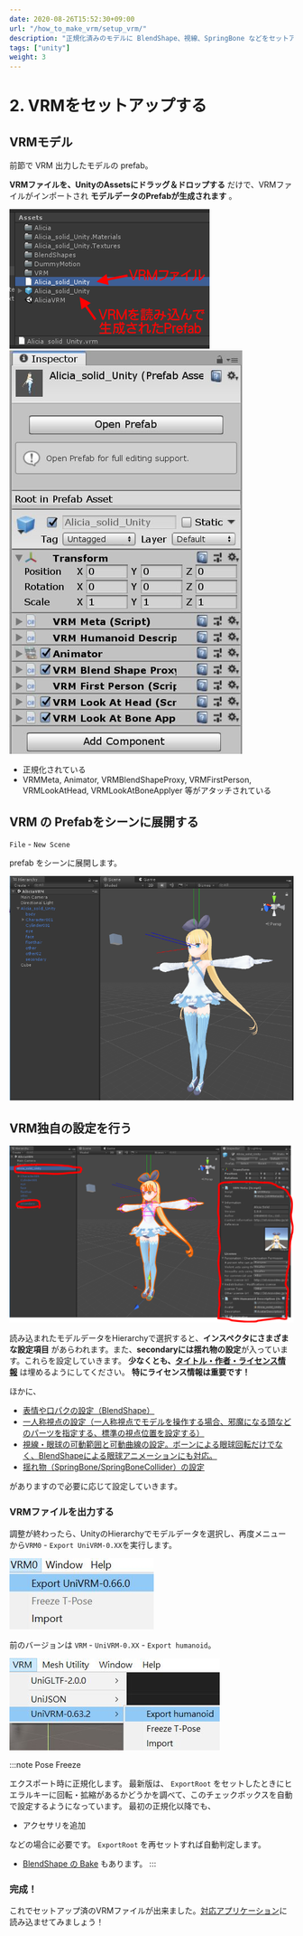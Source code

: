 ```yaml
---
date: 2020-08-26T15:52:30+09:00
url: "/how_to_make_vrm/setup_vrm/"
description: "正規化済みのモデルに BlendShape、視線、SpringBone などをセットアップして再出力する"
tags: ["unity"]
weight: 3
---
```


# 2. VRMをセットアップする

## VRMモデル

前節で VRM 出力したモデルの prefab。

**VRMファイルを、UnityのAssetsにドラッグ＆ドロップする** だけで、VRMファイルがインポートされ **モデルデータのPrefabが生成されます** 。

![img](/images/vrm/vrm_prefab.png)
![img](/images/vrm/vrm_components.jpg)

* 正規化されている
* VRMMeta, Animator, VRMBlendShapeProxy, VRMFirstPerson, VRMLookAtHead, VRMLookAtBoneApplyer 等がアタッチされている

## VRM の Prefabをシーンに展開する

`File` - `New Scene`

prefab をシーンに展開します。

![figure](/images/vrm/alicia_scene2.png)

## VRM独自の設定を行う

![figure](/images/vrm/vrm_settings.png)

読み込まれたモデルデータをHierarchyで選択すると、**インスペクタにさまざまな設定項目** があらわれます。また、**secondaryには揺れ物の設定**が入っています。これらを設定していきます。
**少なくとも、[タイトル・作者・ライセンス情報](/univrm/meta/univrm_meta)** は埋めるようにしてください。 **特にライセンス情報は重要です！**

ほかに、

* [表情や口パクの設定（BlendShape）](/univrm/blendshape/univrm_blendshape)
* [一人称視点の設定（一人称視点でモデルを操作する場合、邪魔になる頭などのパーツを指定する、標準の視点位置を設定する）](/univrm/firstperson/univrm_firstperson)
* [視線・眼球の可動範囲と可動曲線の設定。ボーンによる眼球回転だけでなく、BlendShapeによる眼球アニメーションにも対応。](/univrm/lookat/univrm_lookat)
* [揺れ物（SpringBone/SpringBoneCollider）の設定](/univrm/springbone/univrm_secondary)

がありますので必要に応じて設定していきます。

### VRMファイルを出力する

調整が終わったら、UnityのHierarchyでモデルデータを選択し、再度メニューから`VRM0` - `Export UniVRM-0.XX`を実行します。

![vrm_menu](/images/vrm/vrm_menu.jpg)

前のバージョンは `VRM` - `UniVRM-0.XX` - `Export humanoid`。

![UniVRMExportHumanoid](/images/vrm/UniVRMExportHumanoid.jpg)

:::note Pose Freeze

エクスポート時に正規化します。
最新版は、 `ExportRoot` をセットしたときにヒエラルキーに回転・拡縮があるかどうかを調べて、このチェックボックスを自動で設定するようになっています。
最初の正規化以降でも、

* アクセサリを追加

などの場合に必要です。 `ExportRoot` を再セットすれば自動判定します。

* [BlendShape の Bake](/univrm/blendshape/univrm_bake_blendshape) もあります。
:::

### 完成！
これでセットアップ済のVRMファイルが出来ました。[対応アプリケーション](/showcase)に読み込ませてみましょう！

